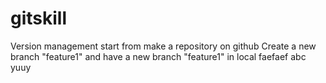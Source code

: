 # gitskill
Version management start from make a repository on github
Create a new branch "feature1" and have a new branch "feature1" in local
faefaef
abc
yuuy
